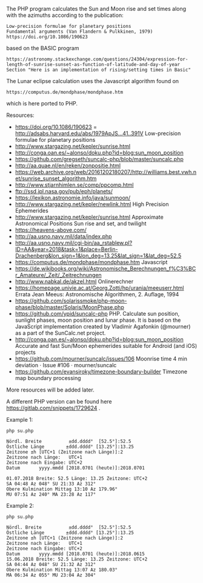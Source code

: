 The PHP program calculates the Sun and Moon rise and set times along with the azimuths according to the publication:

	Low-precision formulae for planetary positions
	Fundamental arguments (Van Flandern & Pulkkinen, 1979)
    https://doi.org/10.1086/190623

based on the BASIC program

	https://astronomy.stackexchange.com/questions/24304/expression-for-length-of-sunrise-sunset-as-function-of-latitude-and-day-of-year
	Section "Here is an implementation of rising/setting times in Basic"
	
The Lunar eclipse calculation uses the Javascript algorithm found on

	https://computus.de/mondphase/mondphase.htm
	
which is here ported to PHP.


Resources:

* https://doi.org/10.1086/190623 = http://adsabs.harvard.edu/abs/1979ApJS...41..391V Low-precision formulae for planetary positions
* http://www.stargazing.net/kepler/sunrise.html
* http://conga.oan.es/~alonso/doku.php?id=blog:sun_moon_position
* https://github.com/gregseth/suncalc-php/blob/master/suncalc.php
* http://aa.quae.nl/en/reken/zonpositie.html
* https://web.archive.org/web/20161202180207/http://williams.best.vwh.net/sunrise_sunset_algorithm.htm
* http://www.stjarnhimlen.se/comp/ppcomp.html
* ftp://ssd.jpl.nasa.gov/pub/eph/planets/
* https://lexikon.astronomie.info/java/sunmoon/
* http://www.stargazing.net/kepler/newlink.html High Precision Ephemerides
* http://www.stargazing.net/kepler/sunrise.html Approximate Astronomical Positions Sun rise and set, and twilight
* https://heavens-above.com/
* http://aa.usno.navy.mil/data/index.php
* http://aa.usno.navy.mil/cgi-bin/aa_rstablew.pl?ID=AA&year=2018&task=1&place=Berlin-Drachenberg&lon_sign=1&lon_deg=13.25&lat_sign=1&lat_deg=52.5
* https://computus.de/mondphase/mondphase.htm Javascript
* https://de.wikibooks.org/wiki/Astronomische_Berechnungen_f%C3%BCr_Amateure/_Zeit/_Zeitrechnungen
* http://www.nabkal.de/akzel.html Onlinerechner
* https://homepage.univie.ac.at/Georg.Zotti/hp/urania/meeuserr.html Errata Jean Meeus: Astronomische Algorithmen, 2. Auflage, 1994
* https://github.com/solarissmoke/php-moon-phase/blob/master/Solaris/MoonPhase.php
* https://github.com/ypid/suncalc-php PHP. Calculate sun position, sunlight phases, moon position and lunar phase. It is based on the JavaScript implementation created by Vladimir Agafonkin (@mourner) as a part of the SunCalc.net project.
* http://conga.oan.es/~alonso/doku.php?id=blog:sun_moon_position Accurate and fast Sun/Moon ephemerides suitable for Android (and iOS) projects
* https://github.com/mourner/suncalc/issues/106 Moonrise time 4 min deviation · Issue #106 · mourner/suncalc
* https://github.com/evansiroky/timezone-boundary-builder Timezone map boundary processing

More resources will be added later.

A different PHP version can be found here https://gitlab.com/snippets/1729624 .

Example 1:
```
php su.php

Nördl. Breite          ±dd.dddd°  [52.5°]:52.5
Östliche Länge        ±ddd.dddd° [13.25°]:13.25
Zeitzone ±h [UTC+1 (Zeitzone nach Länge)]:2
Zeitzone nach Länge:   UTC+1
Zeitzone nach Eingabe: UTC+2
Datum       yyyy.mmdd [2018.0701 (heute)]:2018.0701

01.07.2018 Breite: 52.5 Länge: 13.25 Zeitzone: UTC+2
SA 04:48 Az 048° SU 21:33 Az 312° 
Obere Kulmination Mittag 13:10 Az 179.96°
MU 07:51 Az 240° MA 23:28 Az 117°
```

Example 2:
```
php su.php

Nördl. Breite          ±dd.dddd°  [52.5°]:52.5
Östliche Länge        ±ddd.dddd° [13.25°]:13.25
Zeitzone ±h [UTC+1 (Zeitzone nach Länge)]:2
Zeitzone nach Länge:   UTC+1
Zeitzone nach Eingabe: UTC+2
Datum       yyyy.mmdd [2018.0701 (heute)]:2018.0615
15.06.2018 Breite: 52.5 Länge: 13.25 Zeitzone: UTC+2
SA 04:44 Az 048° SU 21:32 Az 312° 
Obere Kulmination Mittag 13:07 Az 180.03°
MA 06:34 Az 055° MU 23:04 Az 304°
```
